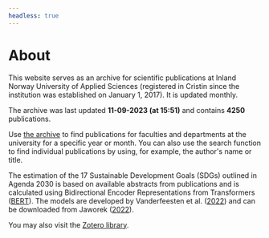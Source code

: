 ```yaml
---
headless: true
---
```






# About

This website serves as an archive for scientific publications at 
Inland Norway University of Applied Sciences 
(registered in Cristin since the institution was established on January 1, 2017). 
It is updated monthly.

The archive was last updated **11-09-2023 (at 15:51)** and contains **4250** publications.

Use [the archive](#archive) to find publications for faculties and departments 
at the university for a specific year or month. You can also use the search 
function to find individual publications by using, for example, the author's 
name or title.

The estimation of the 17 Sustainable Development Goals (SDGs) outlined in 
Agenda 2030 is based on available abstracts from publications and is calculated
using Bidirectional Encoder Representations from Transformers 
([BERT](https://en.wikipedia.org/wiki/BERT_(language_model))). The models are 
developed by Vanderfeesten et al. 
([2022](https://doi.org/10.5281/zenodo.6487606)) and can be downloaded from 
Jaworek ([2022](https://doi.org/10.5281/zenodo.5835849)).

You may also visit the 
[Zotero library](https://www.zotero.org/groups/5022929/hinn/library).
